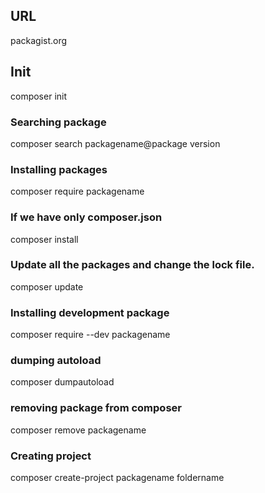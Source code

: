 ## URL
packagist.org

## Init
composer init

### Searching package
composer search packagename@package version

### Installing packages
composer require packagename

### If we have only composer.json
composer install


### Update all the packages and change the lock file.
composer update

### Installing development package
composer require --dev packagename

### dumping autoload
composer dumpautoload


### removing package from composer
composer remove packagename

### Creating project
composer create-project packagename foldername